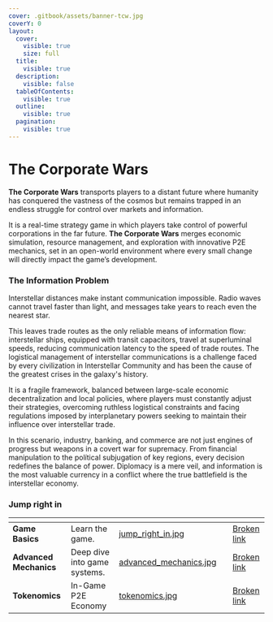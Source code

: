 ```yaml
---
cover: .gitbook/assets/banner-tcw.jpg
coverY: 0
layout:
  cover:
    visible: true
    size: full
  title:
    visible: true
  description:
    visible: false
  tableOfContents:
    visible: true
  outline:
    visible: true
  pagination:
    visible: true
---
```


# **The Corporate Wars**

**The Corporate Wars** transports players to a distant future where humanity has conquered the vastness of the cosmos but remains trapped in an endless struggle for control over markets and information.

It is a real-time strategy game in which players take control of powerful corporations in the far future. **The Corporate Wars** merges economic simulation, resource management, and exploration with innovative P2E mechanics, set in an open-world environment where every small change will directly impact the game’s development.

### The Information Problem

Interstellar distances make instant communication impossible. Radio waves cannot travel faster than light, and messages take years to reach even the nearest star.

This leaves trade routes as the only reliable means of information flow: interstellar ships, equipped with transit capacitors, travel at superluminal speeds, reducing communication latency to the speed of trade routes. The logistical management of interstellar communications is a challenge faced by every civilization in Interstellar Community and has been the cause of the greatest crises in the galaxy's history.

It is a fragile framework, balanced between large-scale economic decentralization and local policies, where players must constantly adjust their strategies, overcoming ruthless logistical constraints and facing regulations imposed by interplanetary powers seeking to maintain their influence over interstellar trade.

In this scenario, industry, banking, and commerce are not just engines of progress but weapons in a covert war for supremacy. From financial manipulation to the polítical subjugation of key regions, every decision redefines the balance of power. Diplomacy is a mere veil, and information is the most valuable currency in a conflict where the true battlefield is the interstellar economy.

### Jump right in

<table data-view="cards"><thead><tr><th></th><th></th><th data-hidden data-card-cover data-type="files"></th><th data-hidden></th><th data-hidden data-card-target data-type="content-ref"></th></tr></thead><tbody><tr><td><strong>Game Basics</strong></td><td>Learn the game.</td><td><a href=".gitbook/assets/jump_right_in.jpg">jump_right_in.jpg</a></td><td></td><td><a href="broken-reference">Broken link</a></td></tr><tr><td><strong>Advanced Mechanics</strong></td><td>Deep dive into game systems.</td><td><a href=".gitbook/assets/advanced_mechanics.jpg">advanced_mechanics.jpg</a></td><td></td><td><a href="broken-reference">Broken link</a></td></tr><tr><td><strong>Tokenomics</strong></td><td>In-Game P2E Economy</td><td><a href=".gitbook/assets/tokenomics.jpg">tokenomics.jpg</a></td><td></td><td><a href="broken-reference">Broken link</a></td></tr></tbody></table>
